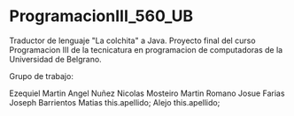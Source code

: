 # ProgramacionIII_560_UB

Traductor de lenguaje "La colchita" a Java. Proyecto final del curso Programacion III de la tecnicatura en programacion
de computadoras de la Universidad de Belgrano.

Grupo de trabajo:

Ezequiel Martin
Angel Nuñez
Nicolas Mosteiro
Martin Romano
Josue Farias
Joseph Barrientos
Matias this.apellido; 
Alejo this.apellido;

